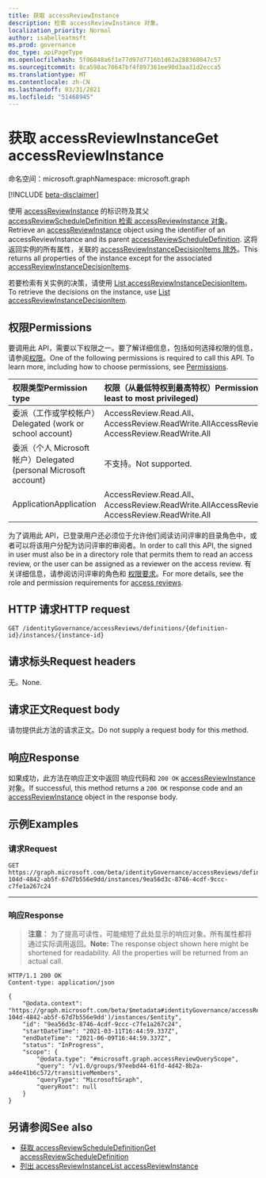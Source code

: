 ```yaml
---
title: 获取 accessReviewInstance
description: 检索 accessReviewInstance 对象。
localization_priority: Normal
author: isabelleatmsft
ms.prod: governance
doc_type: apiPageType
ms.openlocfilehash: 5f06848a6f1e77d97d7716b1d62a288368047c57
ms.sourcegitcommit: 8ca598ac70647bf4f897361ee90d3aa31d2ecca5
ms.translationtype: MT
ms.contentlocale: zh-CN
ms.lasthandoff: 03/31/2021
ms.locfileid: "51468945"
---
```

# <a name="get-accessreviewinstance"></a><span data-ttu-id="04596-103">获取 accessReviewInstance</span><span class="sxs-lookup"><span data-stu-id="04596-103">Get accessReviewInstance</span></span>

<span data-ttu-id="04596-104">命名空间：microsoft.graph</span><span class="sxs-lookup"><span data-stu-id="04596-104">Namespace: microsoft.graph</span></span>

[!INCLUDE [beta-disclaimer](../../includes/beta-disclaimer.md)]

<span data-ttu-id="04596-105">使用 [accessReviewInstance](../resources/accessreviewinstance.md) 的标识符及其父 [accessReviewScheduleDefinition 检索 accessReviewInstance 对象](../resources/accessreviewscheduledefinition.md)。</span><span class="sxs-lookup"><span data-stu-id="04596-105">Retrieve an [accessReviewInstance](../resources/accessreviewinstance.md) object using the identifier of an accessReviewInstance and its parent [accessReviewScheduleDefinition](../resources/accessreviewscheduledefinition.md).</span></span> <span data-ttu-id="04596-106">这将返回实例的所有属性，关联的 [accessReviewInstanceDecisionItems 除外](../resources/accessreviewinstancedecisionitem.md)。</span><span class="sxs-lookup"><span data-stu-id="04596-106">This returns all properties of the instance except for the associated [accessReviewInstanceDecisionItems](../resources/accessreviewinstancedecisionitem.md).</span></span>

<span data-ttu-id="04596-107">若要检索有关实例的决策，请使用 [List accessReviewInstanceDecisionItem](accessreviewinstancedecisionitem-list.md)。</span><span class="sxs-lookup"><span data-stu-id="04596-107">To retrieve the decisions on the instance, use [List accessReviewInstanceDecisionItem](accessreviewinstancedecisionitem-list.md).</span></span>

## <a name="permissions"></a><span data-ttu-id="04596-108">权限</span><span class="sxs-lookup"><span data-stu-id="04596-108">Permissions</span></span>
<span data-ttu-id="04596-p102">要调用此 API，需要以下权限之一。要了解详细信息，包括如何选择权限的信息，请参阅[权限](/graph/permissions-reference)。</span><span class="sxs-lookup"><span data-stu-id="04596-p102">One of the following permissions is required to call this API. To learn more, including how to choose permissions, see [Permissions](/graph/permissions-reference).</span></span>

|<span data-ttu-id="04596-111">权限类型</span><span class="sxs-lookup"><span data-stu-id="04596-111">Permission type</span></span>                        | <span data-ttu-id="04596-112">权限（从最低特权到最高特权）</span><span class="sxs-lookup"><span data-stu-id="04596-112">Permissions (from least to most privileged)</span></span>              |
|:--------------------------------------|:---------------------------------------------------------|
|<span data-ttu-id="04596-113">委派（工作或学校帐户）</span><span class="sxs-lookup"><span data-stu-id="04596-113">Delegated (work or school account)</span></span>     | <span data-ttu-id="04596-114">AccessReview.Read.All、AccessReview.ReadWrite.All</span><span class="sxs-lookup"><span data-stu-id="04596-114">AccessReview.Read.All, AccessReview.ReadWrite.All</span></span>  |
|<span data-ttu-id="04596-115">委派（个人 Microsoft 帐户）</span><span class="sxs-lookup"><span data-stu-id="04596-115">Delegated (personal Microsoft account)</span></span>|<span data-ttu-id="04596-116">不支持。</span><span class="sxs-lookup"><span data-stu-id="04596-116">Not supported.</span></span>|
|<span data-ttu-id="04596-117">Application</span><span class="sxs-lookup"><span data-stu-id="04596-117">Application</span></span>                            | <span data-ttu-id="04596-118">AccessReview.Read.All、AccessReview.ReadWrite.All</span><span class="sxs-lookup"><span data-stu-id="04596-118">AccessReview.Read.All, AccessReview.ReadWrite.All</span></span> |

<span data-ttu-id="04596-119">为了调用此 API，已登录用户还必须位于允许他们阅读访问评审的目录角色中，或者可以将该用户分配为访问评审的审阅者。</span><span class="sxs-lookup"><span data-stu-id="04596-119">In order to call this API, the signed in user must also be in a directory role that permits them to read an access review, or the user can be assigned as a reviewer on the access review.</span></span>  <span data-ttu-id="04596-120">有关详细信息，请参阅访问评审的角色和 [权限要求](../resources/accessreviewsv2-root.md)。</span><span class="sxs-lookup"><span data-stu-id="04596-120">For more details, see the role and permission requirements for [access reviews](../resources/accessreviewsv2-root.md).</span></span>

## <a name="http-request"></a><span data-ttu-id="04596-121">HTTP 请求</span><span class="sxs-lookup"><span data-stu-id="04596-121">HTTP request</span></span>
<!-- { "blockType": "ignored" } -->
```http
GET /identityGovernance/accessReviews/definitions/{definition-id}/instances/{instance-id}
```
## <a name="request-headers"></a><span data-ttu-id="04596-122">请求标头</span><span class="sxs-lookup"><span data-stu-id="04596-122">Request headers</span></span>
<span data-ttu-id="04596-123">无。</span><span class="sxs-lookup"><span data-stu-id="04596-123">None.</span></span>

## <a name="request-body"></a><span data-ttu-id="04596-124">请求正文</span><span class="sxs-lookup"><span data-stu-id="04596-124">Request body</span></span>
<span data-ttu-id="04596-125">请勿提供此方法的请求正文。</span><span class="sxs-lookup"><span data-stu-id="04596-125">Do not supply a request body for this method.</span></span>

## <a name="response"></a><span data-ttu-id="04596-126">响应</span><span class="sxs-lookup"><span data-stu-id="04596-126">Response</span></span>
<span data-ttu-id="04596-127">如果成功，此方法在响应正文中返回 响应代码和 `200 OK` [accessReviewInstance](../resources/accessreviewinstance.md) 对象。</span><span class="sxs-lookup"><span data-stu-id="04596-127">If successful, this method returns a `200 OK` response code and an [accessReviewInstance](../resources/accessreviewinstance.md) object in the response body.</span></span>

## <a name="examples"></a><span data-ttu-id="04596-128">示例</span><span class="sxs-lookup"><span data-stu-id="04596-128">Examples</span></span>
### <a name="request"></a><span data-ttu-id="04596-129">请求</span><span class="sxs-lookup"><span data-stu-id="04596-129">Request</span></span>

<!-- {
  "blockType": "request",
  "name": "get_accessReviewInstance"
}-->
```msgraph-interactive
GET https://graph.microsoft.com/beta/identityGovernance/accessReviews/definitions/6af553ce-104d-4842-ab5f-67d7b556e9dd/instances/9ea56d3c-8746-4cdf-9ccc-c7fe1a267c24
```
---



### <a name="response"></a><span data-ttu-id="04596-130">响应</span><span class="sxs-lookup"><span data-stu-id="04596-130">Response</span></span>
><span data-ttu-id="04596-p104">**注意：** 为了提高可读性，可能缩短了此处显示的响应对象。所有属性都将通过实际调用返回。</span><span class="sxs-lookup"><span data-stu-id="04596-p104">**Note:** The response object shown here might be shortened for readability. All the properties will be returned from an actual call.</span></span>
<!-- {
  "blockType": "response",
  "truncated": true,
  "@odata.type": "microsoft.graph.accessReviewInstance",
} -->
```http
HTTP/1.1 200 OK
Content-type: application/json

{
    "@odata.context": "https://graph.microsoft.com/beta/$metadata#identityGovernance/accessReviews/definitions('6af553ce-104d-4842-ab5f-67d7b556e9dd')/instances/$entity",
    "id": "9ea56d3c-8746-4cdf-9ccc-c7fe1a267c24",
    "startDateTime": "2021-03-11T16:44:59.337Z",
    "endDateTime": "2021-06-09T16:44:59.337Z",
    "status": "InProgress",
    "scope": {
        "@odata.type": "#microsoft.graph.accessReviewQueryScope",
        "query": "/v1.0/groups/97eebd44-61fd-4d42-8b2a-a4de41b6c572/transitiveMembers",
        "queryType": "MicrosoftGraph",
        "queryRoot": null
    }
}
```

## <a name="see-also"></a><span data-ttu-id="04596-133">另请参阅</span><span class="sxs-lookup"><span data-stu-id="04596-133">See also</span></span>

- [<span data-ttu-id="04596-134">获取 accessReviewScheduleDefinition</span><span class="sxs-lookup"><span data-stu-id="04596-134">Get accessReviewScheduleDefinition</span></span>](accessreviewscheduledefinition-get.md)
- [<span data-ttu-id="04596-135">列出 accessReviewInstance</span><span class="sxs-lookup"><span data-stu-id="04596-135">List accessReviewInstance</span></span>](accessreviewinstance-list.md)


<!--
{
  "type": "#page.annotation",
  "description": "Get accessReviewInstance",
  "keywords": "",
  "section": "documentation",
  "tocPath": "",
  "suppressions": [
  ]
}
-->
